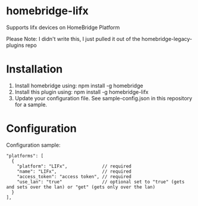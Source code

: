 # homebridge-lifx

Supports lifx devices on HomeBridge Platform

Please Note: I didn't write this, I just pulled it out of the homebridge-legacy-plugins repo

# Installation

1. Install homebridge using: npm install -g homebridge
2. Install this plugin using: npm install -g homebridge-lifx
3. Update your configuration file. See sample-config.json in this repository for a sample. 

# Configuration

Configuration sample:

```
"platforms": [
  {
    "platform": "LIFx",             // required
    "name": "LIFx",                 // required
    "access_token": "access token", // required
    "use_lan": "true"               // optional set to "true" (gets and sets over the lan) or "get" (gets only over the lan)
  }
],
```  
